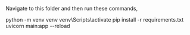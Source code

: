 Navigate to this folder and then run these commands,

python -m venv venv
venv\Scripts\activate
pip install -r requirements.txt
uvicorn main:app --reload
